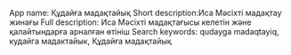 App name: Құдайға мадақтайық
Short description:Иса Мәсіхті мадақтау жинағы
Full description: Иса Мәсіхті мадақтағысы келетін және қалайтындарға арналған өтініш
Search keywords: qudayga  madaqtayiq, кудайга мадактайык, Құдайға мадақтайық